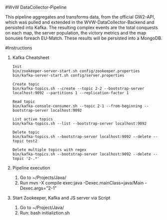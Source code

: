 #WvW DataCollector-Pipeline

This pipeline aggregates and transforms data, from the official GW2-API, which was pulled and extended in the WVW-DataCollector-Backend and persisted into Kafka.
The resulting complex events are the total conquests on each map, the server population, the victory metrics and the map bonuses foreach EU-Match.
These results will be persisted into a MongoDB.

#Instructions

1. Kafka Cheatsheet 
   ```
   Init
   bin/zookeeper-server-start.sh config/zookeeper.properties
   bin/kafka-server-start.sh config/server.properties 
   
   Create topic 
   bin/kafka-topics.sh --create --topic 2-2 --bootstrap-server localhost:9092 --partitions 1 --replication-factor 1 
   
   Read topic
   bin/kafka-console-consumer.sh --topic 2-1 --from-beginning --bootstrap-server localhost:9092 
   
   List active topics
   bin/kafka-topics.sh --list --bootstrap-server localhost:9092 
   
   Delete topic
   bin/kafka-topics.sh --bootstrap-server localhost:9092 --delete --topic test2 
   
   Delete multiple topics with regex
   bin/kafka-topics.sh --bootstrap-server localhost:9092 --delete --topic '2-.*'
   ```

2. Pipeline execution
   1. Go to ~/Projects/Java/
   2. Run mvn -X compile exec:java -Dexec.mainClass=java/Main -Dexec.args="2-1"
   

3. Start Zookeeper, Kafka and JS server via Script
   1. Go to ~/Project/Java/
   2. Run: bash initializtion.sh
